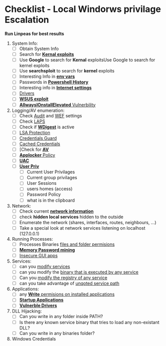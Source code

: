 # Checklist - Local Windorws privilage Escalation

**Run Linpeas for best results**

1. System Info:
   - [ ] Obtain System Info
   - [ ] Search for [**Kernal exploits**](https://book.hacktricks.xyz/windows-hardening/windows-local-privilege-escalation#version-exploits)
   - [ ] Use **Google** to search for **Kernal** exploitsUse Google to search for kernel exploits
   - [ ] Use **searchsploit** to search for **kernel** exploits
   - [ ] Interesting Info in [**env vars**](https://book.hacktricks.xyz/windows-hardening/windows-local-privilege-escalation#environment)
   - [ ] Passwords in [**Powershell History**](https://book.hacktricks.xyz/windows-hardening/windows-local-privilege-escalation#powershell-history)
   - [ ] Interesting info in [**Internet settings**](https://book.hacktricks.xyz/windows-hardening/windows-local-privilege-escalation#internet-settings)
   - [ ] [Drivers](https://book.hacktricks.xyz/windows-hardening/windows-local-privilege-escalation#drives)
   - [ ] [**WSUS exploit**](https://book.hacktricks.xyz/windows-hardening/windows-local-privilege-escalation#wsus)
   - [ ] [**AllwaysIOnstallElevated** Vulnerbility](https://book.hacktricks.xyz/windows-hardening/windows-local-privilege-escalation#alwaysinstallelevated)

2. Logging/AV enumeration:
   - [ ] Check [Audit](https://book.hacktricks.xyz/windows-hardening/windows-local-privilege-escalation#audit-settings) and [WEF](https://book.hacktricks.xyz/windows-hardening/windows-local-privilege-escalation#wef) settings
   - [ ] Check [LAPS](https://book.hacktricks.xyz/windows-hardening/windows-local-privilege-escalation#laps)
   - [ ] Check if [**WDigest**](https://book.hacktricks.xyz/windows-hardening/windows-local-privilege-escalation#wdigest) is active
   - [ ] [LSA Protection](https://book.hacktricks.xyz/windows-hardening/windows-local-privilege-escalation#lsa-protection)
   - [ ] [Credentials Guard](https://book.hacktricks.xyz/windows-hardening/windows-local-privilege-escalation#credentials-guard)
   - [ ] [Cached Credentials](https://book.hacktricks.xyz/windows-hardening/windows-local-privilege-escalation#cached-credentials)
   - [ ] [Check for [**AV**](https://github.com/carlospolop/hacktricks/blob/master/windows-hardening/windows-av-bypass/README.md)
   - [ ] [**Applocker** Policy](https://github.com/carlospolop/hacktricks/blob/master/windows-hardening/authentication-credentials-uac-and-efs/README.md#applocker-policy)
   - [ ] [**UAC**](https://github.com/carlospolop/hacktricks/blob/master/windows-hardening/authentication-credentials-uac-and-efs/uac-user-account-control/README.md)
   - [ ] [**User Priv**](https://book.hacktricks.xyz/windows-hardening/windows-local-privilege-escalation#users-and-groups)
      - [ ] Current User Privilages
      - [ ] Current group privilages
      - [ ] User Sessions
      - [ ] users homes (access)
      - [ ] Password Policy
      - [ ] what is in the clipboard

3. Network:
   - [ ] Check current [**network information**](https://book.hacktricks.xyz/windows-hardening/windows-local-privilege-escalation#network)
   - [ ] check **hidden local services** hidden to the outside
   - [ ] Enumerate the network (shares, interfaces, routes, neighbours, ...)
   - [ ] Take a special look at network services listening on localhost (127.0.0.1)

4. Running Processes:
   - [ ] Processes Binaries [files and folder permisions](https://book.hacktricks.xyz/windows-hardening/windows-local-privilege-escalation#file-and-folder-permissions)
   - [ ] [**Memory Password mining**](https://book.hacktricks.xyz/windows-hardening/windows-local-privilege-escalation#memory-password-mining)
   - [ ] [Insecure GUI apps](https://book.hacktricks.xyz/windows-hardening/windows-local-privilege-escalation#insecure-gui-apps)

5. Services:
   - [ ] can you [modify services](https://book.hacktricks.xyz/windows-hardening/windows-local-privilege-escalation#permissions)
   - [ ] can you modify the [binary that is executed by any service](https://book.hacktricks.xyz/windows-hardening/windows-local-privilege-escalation#modify-service-binary-path)
   - [ ] Can you [modify the registry of any service](https://book.hacktricks.xyz/windows-hardening/windows-local-privilege-escalation#services-registry-modify-permissions)
   - [ ] can you take advantage of [unqoted service path](https://book.hacktricks.xyz/windows-hardening/windows-local-privilege-escalation#unquoted-service-paths)

6. Applications:
   - [ ] any [**Write** permisions on installed applications](https://book.hacktricks.xyz/windows-hardening/windows-local-privilege-escalation#write-permissions)
   - [ ] [**Startup Applications**](https://book.hacktricks.xyz/windows-hardening/windows-local-privilege-escalation#run-at-startup)
   - [ ] [**Vulnerble Drivers**](https://book.hacktricks.xyz/windows-hardening/windows-local-privilege-escalation#drivers)

7. DLL Hijacking:
   - [ ] Can you write in any folder inside PATH?
   - [ ] Is there any known service binary that tries to load any non-existant DLL?
   - [ ] Can you write in any binaries folder?
  
8. Windows Credentials 
